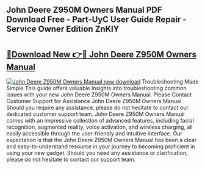 ## John Deere Z950M Owners Manual PDF Download Free - Part-UyC User Guide Repair - Service Owner Edition ZnKlY

# <h2><a href="http://bc93285.oget.top/?id=John+Deere+Z950M+Owners+Manual">🔗Download New 👉🔴 John Deere Z950M Owners Manual</a></h2>

[![John Deere Z950M Owners Manual new download](https://i.imgur.com/5g1atiW.png)](http://bc93285.oget.top/?id=John+Deere+Z950M+Owners+Manual)
Troubleshooting Made Simple This guide offers valuable insights into troubleshooting common issues with your new John Deere Z950M Owners Manual. Please Contact Customer Support for Assistance John Deere Z950M Owners Manual Should you require any assistance, please do not hesitate to contact our dedicated customer support team. John Deere Z950M Owners Manual comes with an impressive collection of advanced features, including facial recognition, augmented reality, voice activation, and wireless charging, all easily accessible through the user-friendly and intuitive interface. Our expectation is that the John Deere Z950M Owners Manual has been a clear and easy-to-understand resource in your journey to becoming proficient in using your new gadget. Should you need any assistance or clarification, please do not hesitate to contact our support team.
